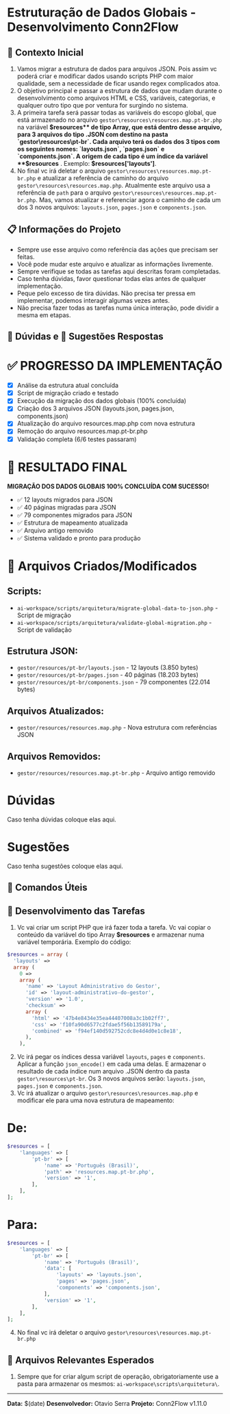# Estruturação de Dados Globais - Desenvolvimento Conn2Flow

## 🎯 Contexto Inicial
1. Vamos migrar a estrutura de dados para arquivos JSON. Pois assim vc poderá criar e modificar dados usando scripts PHP com maior qualidade, sem a necessidade de ficar usando regex complicados atoa.
2. O objetivo principal e passar a estrutura de dados que mudam durante o desenvolvimento como arquivos HTML e CSS, variáveis, categorias, e qualquer outro tipo que por ventura for surgindo no sistema.
3. A primeira tarefa será passar todas as variáveis do escopo global, que está armazenado no arquivo `gestor\resources\resources.map.pt-br.php` na variável **$resources** de tipo Array, que está dentro desse arquivo, para 3 arquivos do tipo .JSON com destino na pasta `gestor\resources\pt-br`. Cada arquivo terá os dados dos 3 tipos com os seguintes nomes: `layouts.json`, `pages.json` e `components.json`. A origem de cada tipo é um índice da variável **$resources** . Exemplo: **$resources['layouts']**.
4. No final vc irá deletar o arquivo `gestor\resources\resources.map.pt-br.php` e atualizar a referência de caminho do arquivo `gestor\resources\resources.map.php`. Atualmente este arquivo usa a referência de `path` para o arquivo `gestor\resources\resources.map.pt-br.php`. Mas, vamos atualizar e referenciar agora o caminho de cada um dos 3 novos arquivos: `layouts.json`, `pages.json` e `components.json`.

## 📋 Informações do Projeto
- Sempre use esse arquivo como referência das ações que precisam ser feitas.
- Você pode mudar este arquivo e atualizar as informações livremente. 
- Sempre verifique se todas as tarefas aqui descritas foram completadas.
- Caso tenha dúvidas, favor questionar todas elas antes de qualquer implementação.
- Peque pelo excesso de tira dúvidas. Não precisa ter pressa em implementar, podemos interagir algumas vezes antes.
- Não precisa fazer todas as tarefas numa única interação, pode dividir a mesma em etapas.

## 🤔 Dúvidas e 📝 Sugestões Respostas

# ✅ PROGRESSO DA IMPLEMENTAÇÃO
- [x] Análise da estrutura atual concluída
- [x] Script de migração criado e testado
- [x] Execução da migração dos dados globais (100% concluída)
- [x] Criação dos 3 arquivos JSON (layouts.json, pages.json, components.json)
- [x] Atualização do arquivo resources.map.php com nova estrutura
- [x] Remoção do arquivo resources.map.pt-br.php
- [x] Validação completa (6/6 testes passaram)

# 🎉 RESULTADO FINAL
**MIGRAÇÃO DOS DADOS GLOBAIS 100% CONCLUÍDA COM SUCESSO!**
- ✅ 12 layouts migrados para JSON
- ✅ 40 páginas migradas para JSON  
- ✅ 79 componentes migrados para JSON
- ✅ Estrutura de mapeamento atualizada
- ✅ Arquivo antigo removido
- ✅ Sistema validado e pronto para produção

# 📁 Arquivos Criados/Modificados
## Scripts:
- `ai-workspace/scripts/arquitetura/migrate-global-data-to-json.php` - Script de migração
- `ai-workspace/scripts/arquitetura/validate-global-migration.php` - Script de validação

## Estrutura JSON:
- `gestor/resources/pt-br/layouts.json` - 12 layouts (3.850 bytes)
- `gestor/resources/pt-br/pages.json` - 40 páginas (18.203 bytes)  
- `gestor/resources/pt-br/components.json` - 79 componentes (22.014 bytes)

## Arquivos Atualizados:
- `gestor/resources/resources.map.php` - Nova estrutura com referências JSON

## Arquivos Removidos:
- `gestor/resources/resources.map.pt-br.php` - Arquivo antigo removido

# Dúvidas
Caso tenha dúvidas coloque elas aqui.

# Sugestões
Caso tenha sugestões coloque elas aqui.

## 🔧 Comandos Úteis


## 📝 Desenvolvimento das Tarefas
1. Vc vai criar um script PHP que irá fazer toda a tarefa. Vc vai copiar o conteúdo da variável do tipo Array **$resources** e armazenar numa variável temporária. Exemplo do código:
```php
$resources = array (
  'layouts' => 
  array (
    0 => 
    array (
      'name' => 'Layout Administrativo do Gestor',
      'id' => 'layout-administrativo-do-gestor',
      'version' => '1.0',
      'checksum' => 
      array (
        'html' => '47b4e8434e35ea44407008a3c1b02ff7',
        'css' => 'f10fa90d6577c2fdae5f56b13589179a',
        'combined' => 'f94ef140d592752cdc8e4d4d0e1c8e18',
      ),
    ),
```
2. Vc irá pegar os índices dessa variável `layouts`, `pages` e `components`. Aplicar a função `json_encode()` em cada uma delas. E armazenar o resultado de cada índice num arquivo .JSON dentro da pasta `gestor\resources\pt-br`. Os 3 novos arquivos serão: `layouts.json`, `pages.json` e `components.json`.
3. Vc irá atualizar o arquivo `gestor\resources\resources.map.php` e modificar ele para uma nova estrutura de mapeamento:

# De:
```php
$resources = [
	'languages' => [
        'pt-br' => [
            'name' => 'Português (Brasil)',
            'path' => 'resources.map.pt-br.php',
            'version' => '1',
        ],
    ],
];
```

# Para:
```php
$resources = [
	'languages' => [
        'pt-br' => [
            'name' => 'Português (Brasil)',
            'data': [
                'layouts' => 'layouts.json',
                'pages' => 'pages.json',
                'components' => 'components.json',
            ],
            'version' => '1',
        ],
    ],
];
```

4. No final vc irá deletar o arquivo `gestor\resources\resources.map.pt-br.php`

## 📁 Arquivos Relevantes Esperados
1. Sempre que for criar algum script de operação, obrigatoriamente use a pasta para armazenar os mesmos: `ai-workspace\scripts\arquitetura\`.

---
**Data:** $(date)
**Desenvolvedor:** Otavio Serra
**Projeto:** Conn2Flow v1.11.0
